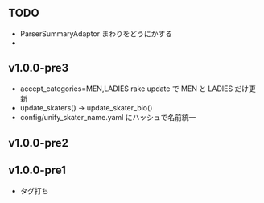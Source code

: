 
## TODO

- ParserSummaryAdaptor まわりをどうにかする
- 

## v1.0.0-pre3
- accept_categories=MEN,LADIES rake update で MEN と LADIES だけ更新
- update_skaters() -> update_skater_bio()
- config/unify\_skater_name.yaml にハッシュで名前統一


## v1.0.0-pre2

## v1.0.0-pre1
- タグ打ち
